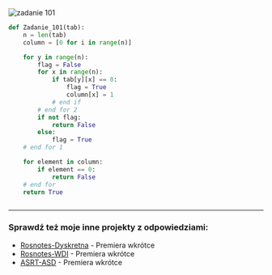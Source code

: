<picture>
  <source srcset="../../srt/zbior_zadan/101.png" media="(prefers-color-scheme: light)">
  <source srcset="../../srt/zbior_zadan/black_101.png" media="(prefers-color-scheme: dark)">
  <img src="../../srt/zbior_zadan/black_101.png" alt="zadanie 101">
</picture>

```python
def Zadanie_101(tab):
    n = len(tab)
    column = [0 for i in range(n)]

    for y in range(n):
        flag = False
        for x in range(n):
            if tab[y][x] == 0:
                flag = True
                column[x] = 1
            # end if
        # end for 2
        if not flag:
            return False
        else:
            flag = True
    # end for 1

    for element in column:
        if element == 0:
            return False
    # end for
    return True



```

---
### Sprawdź też moje inne projekty z odpowiedziami:
- [Rosnotes-Dyskretna](https://github.com/kamilGie/Rosnotes-Dyskretna) - Premiera wkrótce
- [Rosnotes-WDI](https://github.com/kamilGie/Rosnotes-WDI) - Premiera wkrótce
- [ASRT-ASD](https://github.com/kamilGie/Rosnotes-Dyskretna) - Premiera wkrótce
